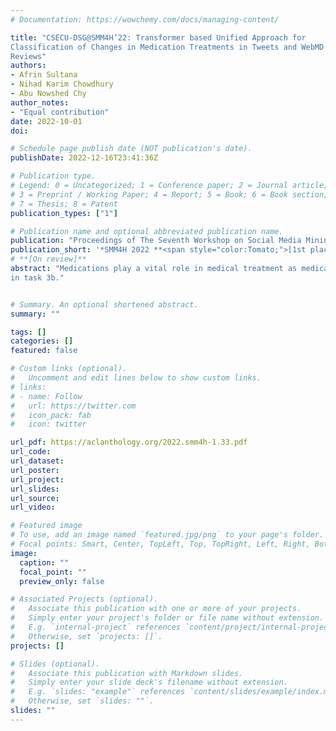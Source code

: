 ```yaml
---
# Documentation: https://wowchemy.com/docs/managing-content/

title: "CSECU-DSG@SMM4H’22: Transformer based Unified Approach for
Classification of Changes in Medication Treatments in Tweets and WebMD
Reviews"
authors:
- Afrin Sultana
- Nihad Karim Chowdhury
- Abu Nowshed Chy 
author_notes:
- "Equal contribution"
date: 2022-10-01
doi: 

# Schedule page publish date (NOT publication's date).
publishDate: 2022-12-16T23:41:36Z

# Publication type.
# Legend: 0 = Uncategorized; 1 = Conference paper; 2 = Journal article;
# 3 = Preprint / Working Paper; 4 = Report; 5 = Book; 6 = Book section;
# 7 = Thesis; 8 = Patent
publication_types: ["1"]

# Publication name and optional abbreviated publication name.
publication: "Proceedings of The Seventh Workshop on Social Media Mining for Health Applications, Workshop & Shared Task"
publication_short: '*SMM4H 2022 **<span style="color:Tomato;">[1st place]</span>***'
# **[On review]**
abstract: "Medications play a vital role in medical treatment as medication non-adherence reduces clinical benefit, results in morbidity, and medication wastage. Self-declared changes in drug treatment and their reasons are automatically extracted from tweets and user reviews, helping to determine the effectiveness of drugs and improve treatment care. SMM4H 2022 Task 3 introduced a shared task focusing on the identification of non-persistent patients from tweets and WebMD reviews. In this paper, we present our participation in this task. We propose a neural approach that integrates the strengths of the transformer model, the Long Short-Term Memory (LSTM) model, and the fully connected layer into a unified architecture. Experimental results demonstrate the competitive performance of our system on test data with 61% F1-score on task 3a and 86% F1-score on task 3b. Our proposed neural approach ranked first
in task 3b."


# Summary. An optional shortened abstract.
summary: ""

tags: []
categories: []
featured: false

# Custom links (optional).
#   Uncomment and edit lines below to show custom links.
# links:
# - name: Follow
#   url: https://twitter.com
#   icon_pack: fab
#   icon: twitter

url_pdf: https://aclanthology.org/2022.smm4h-1.33.pdf
url_code:
url_dataset:
url_poster:
url_project:
url_slides:
url_source:
url_video:

# Featured image
# To use, add an image named `featured.jpg/png` to your page's folder. 
# Focal points: Smart, Center, TopLeft, Top, TopRight, Left, Right, BottomLeft, Bottom, BottomRight.
image:
  caption: ""
  focal_point: ""
  preview_only: false

# Associated Projects (optional).
#   Associate this publication with one or more of your projects.
#   Simply enter your project's folder or file name without extension.
#   E.g. `internal-project` references `content/project/internal-project/index.md`.
#   Otherwise, set `projects: []`.
projects: []

# Slides (optional).
#   Associate this publication with Markdown slides.
#   Simply enter your slide deck's filename without extension.
#   E.g. `slides: "example"` references `content/slides/example/index.md`.
#   Otherwise, set `slides: ""`.
slides: ""
---
```

